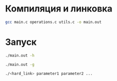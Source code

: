 # Компиляция и линковка

```Bash
gcc main.c operations.c utils.c -o main.out
```
 
# Запуск

```Bash
./main.out -h
```

```Bash
./main.out -g
```

```Bash
./<hard_link> parameter1 parameter2 ...
```
